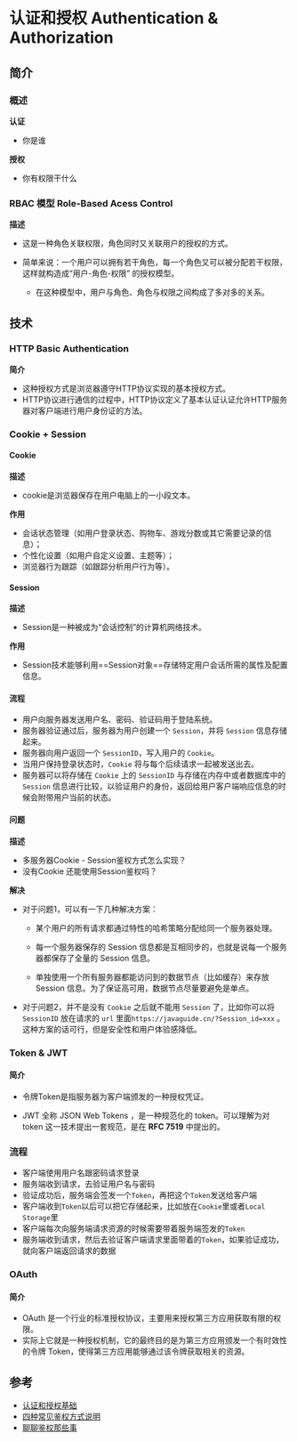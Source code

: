 # 认证和授权 Authentication & Authorization

## 简介

### 概述

**认证**

+ 你是谁

**授权**

+ 你有权限干什么

### RBAC 模型 Role-Based Acess Control

**描述**

+ 这是一种角色关联权限，角色同时又关联用户的授权的方式。

+ 简单来说：一个用户可以拥有若干角色，每一个角色又可以被分配若干权限，这样就构造成“用户-角色-权限” 的授权模型。
  - 在这种模型中，用户与角色、角色与权限之间构成了多对多的关系。

## 技术

### HTTP Basic Authentication

**简介**

+ 这种授权方式是浏览器遵守HTTP协议实现的基本授权方式。
+ HTTP协议进行通信的过程中，HTTP协议定义了基本认证认证允许HTTP服务器对客户端进行用户身份证的方法。

### Cookie + Session

#### Cookie

**描述**

+ cookie是浏览器保存在用户电脑上的一小段文本。

**作用**

+ 会话状态管理（如用户登录状态、购物车、游戏分数或其它需要记录的信息）；
+ 个性化设置（如用户自定义设置、主题等）；
+ 浏览器行为跟踪（如跟踪分析用户行为等）。

#### Session

**描述**

+ Session是一种被成为“会话控制”的计算机网络技术。

**作用**

+ Session技术能够利用==Session对象==存储特定用户会话所需的属性及配置信息。

#### 流程

+ 用户向服务器发送用户名、密码、验证码用于登陆系统。
+ 服务器验证通过后，服务器为用户创建一个 `Session`，并将 `Session` 信息存储起来。
+ 服务器向用户返回一个 `SessionID`，写入用户的 `Cookie`。
+ 当用户保持登录状态时，`Cookie` 将与每个后续请求一起被发送出去。
+ 服务器可以将存储在 `Cookie` 上的 `SessionID` 与存储在内存中或者数据库中的 `Session` 信息进行比较，以验证用户的身份，返回给用户客户端响应信息的时候会附带用户当前的状态。

#### 问题

**描述**

+ 多服务器Cookie - Session鉴权方式怎么实现？
+ 没有Cookie 还能使用Session鉴权吗？

**解决**

+ 对于问题1，可以有一下几种解决方案：

  - 某个用户的所有请求都通过特性的哈希策略分配给同一个服务器处理。

  - 每一个服务器保存的 Session 信息都是互相同步的，也就是说每一个服务器都保存了全量的 Session 信息。
  - 单独使用一个所有服务器都能访问到的数据节点（比如缓存）来存放 Session 信息。为了保证高可用，数据节点尽量要避免是单点。

+ 对于问题2，并不是没有 `Cookie` 之后就不能用 `Session` 了，比如你可以将 `SessionID` 放在请求的 `url` 里面`https://javaguide.cn/?Session_id=xxx` 。这种方案的话可行，但是安全性和用户体验感降低。

### Token & JWT

#### 简介

+ 令牌Token是指服务器为客户端颁发的一种授权凭证。

+ JWT 全称 JSON Web Tokens ，是一种规范化的 token。可以理解为对 token 这一技术提出一套规范，是在 **RFC 7519** 中提出的。

### 流程

+ 客户端使用用户名跟密码请求登录
+ 服务端收到请求，去验证用户名与密码
+ 验证成功后，服务端会签发一个`Token`，再把这个`Token`发送给客户端
+ 客户端收到`Token`以后可以把它存储起来，比如放在`Cookie`里或者`Local Storage`里
+ 客户端每次向服务端请求资源的时候需要带着服务端签发的`Token`
+ 服务端收到请求，然后去验证客户端请求里面带着的`Token`，如果验证成功，就向客户端返回请求的数据

### OAuth

#### 简介

+ OAuth 是一个行业的标准授权协议，主要用来授权第三方应用获取有限的权限。
+ 实际上它就是一种授权机制，它的最终目的是为第三方应用颁发一个有时效性的令牌 Token，使得第三方应用能够通过该令牌获取相关的资源。

## 参考

+ [认证和授权基础](https://javaguide.cn/system-design/security/basis-of-authority-certification.html#%E8%AE%A4%E8%AF%81-authentication-%E5%92%8C%E6%8E%88%E6%9D%83-authorization-%E7%9A%84%E5%8C%BA%E5%88%AB%E6%98%AF%E4%BB%80%E4%B9%88)
+ [四种常见鉴权方式说明](https://blog.51cto.com/u_14785218/2878553)
+ [聊聊鉴权那些事](https://segmentfault.com/a/1190000020146855)